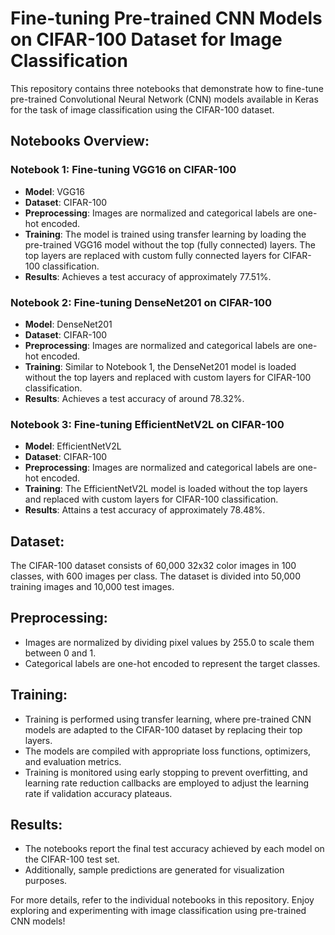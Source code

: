 # Fine-tuning Pre-trained CNN Models on CIFAR-100 Dataset for Image Classification
 
This repository contains three notebooks that demonstrate how to fine-tune pre-trained Convolutional Neural Network (CNN) models available in Keras for the task of image classification using the CIFAR-100 dataset.

## Notebooks Overview:

### Notebook 1: Fine-tuning VGG16 on CIFAR-100
- **Model**: VGG16
- **Dataset**: CIFAR-100
- **Preprocessing**: Images are normalized and categorical labels are one-hot encoded.
- **Training**: The model is trained using transfer learning by loading the pre-trained VGG16 model without the top (fully connected) layers. The top layers are replaced with custom fully connected layers for CIFAR-100 classification.
- **Results**: Achieves a test accuracy of approximately 77.51%.

### Notebook 2: Fine-tuning DenseNet201 on CIFAR-100
- **Model**: DenseNet201
- **Dataset**: CIFAR-100
- **Preprocessing**: Images are normalized and categorical labels are one-hot encoded.
- **Training**: Similar to Notebook 1, the DenseNet201 model is loaded without the top layers and replaced with custom layers for CIFAR-100 classification.
- **Results**: Achieves a test accuracy of around 78.32%.

### Notebook 3: Fine-tuning EfficientNetV2L on CIFAR-100
- **Model**: EfficientNetV2L
- **Dataset**: CIFAR-100
- **Preprocessing**: Images are normalized and categorical labels are one-hot encoded.
- **Training**: The EfficientNetV2L model is loaded without the top layers and replaced with custom layers for CIFAR-100 classification.
- **Results**: Attains a test accuracy of approximately 78.48%.

## Dataset:
The CIFAR-100 dataset consists of 60,000 32x32 color images in 100 classes, with 600 images per class. The dataset is divided into 50,000 training images and 10,000 test images.

## Preprocessing:
- Images are normalized by dividing pixel values by 255.0 to scale them between 0 and 1.
- Categorical labels are one-hot encoded to represent the target classes.

## Training:
- Training is performed using transfer learning, where pre-trained CNN models are adapted to the CIFAR-100 dataset by replacing their top layers.
- The models are compiled with appropriate loss functions, optimizers, and evaluation metrics.
- Training is monitored using early stopping to prevent overfitting, and learning rate reduction callbacks are employed to adjust the learning rate if validation accuracy plateaus.

## Results:
- The notebooks report the final test accuracy achieved by each model on the CIFAR-100 test set.
- Additionally, sample predictions are generated for visualization purposes.

For more details, refer to the individual notebooks in this repository. Enjoy exploring and experimenting with image classification using pre-trained CNN models!
